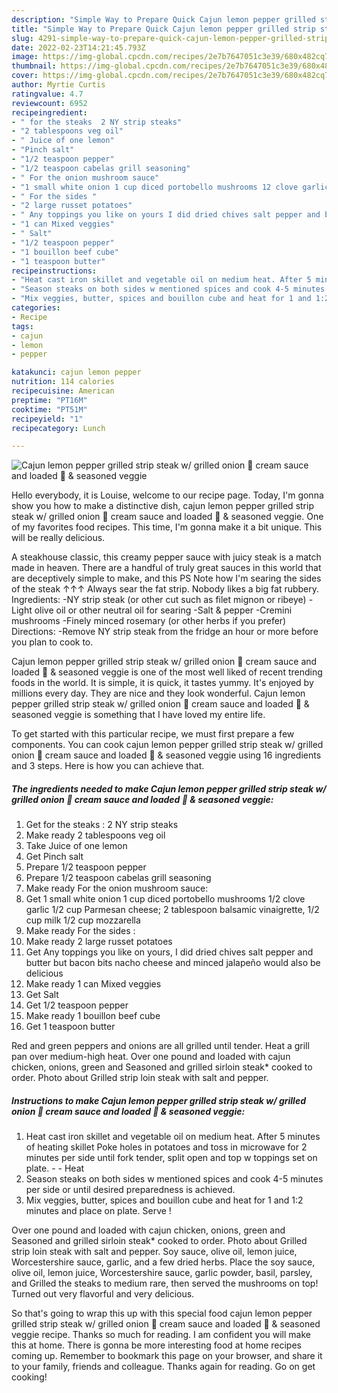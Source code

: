 ```yaml
---
description: "Simple Way to Prepare Quick Cajun lemon pepper grilled strip steak w/ grilled onion 🍄 cream sauce and loaded 🥔 &amp;amp; seasoned veggie"
title: "Simple Way to Prepare Quick Cajun lemon pepper grilled strip steak w/ grilled onion 🍄 cream sauce and loaded 🥔 &amp;amp; seasoned veggie"
slug: 4291-simple-way-to-prepare-quick-cajun-lemon-pepper-grilled-strip-steak-w-grilled-onion-cream-sauce-and-loaded-and-amp-seasoned-veggie
date: 2022-02-23T14:21:45.793Z
image: https://img-global.cpcdn.com/recipes/2e7b7647051c3e39/680x482cq70/cajun-lemon-pepper-grilled-strip-steak-w-grilled-onion-cream-sauce-and-loaded-seasoned-veggie-recipe-main-photo.jpg
thumbnail: https://img-global.cpcdn.com/recipes/2e7b7647051c3e39/680x482cq70/cajun-lemon-pepper-grilled-strip-steak-w-grilled-onion-cream-sauce-and-loaded-seasoned-veggie-recipe-main-photo.jpg
cover: https://img-global.cpcdn.com/recipes/2e7b7647051c3e39/680x482cq70/cajun-lemon-pepper-grilled-strip-steak-w-grilled-onion-cream-sauce-and-loaded-seasoned-veggie-recipe-main-photo.jpg
author: Myrtie Curtis
ratingvalue: 4.7
reviewcount: 6952
recipeingredient:
- " for the steaks  2 NY strip steaks"
- "2 tablespoons veg oil"
- " Juice of one lemon"
- "Pinch salt"
- "1/2 teaspoon pepper"
- "1/2 teaspoon cabelas grill seasoning"
- " For the onion mushroom sauce"
- "1 small white onion 1 cup diced portobello mushrooms 12 clove garlic 12 cup Parmesan cheese 2 tablespoon balsamic vinaigrette 12 cup milk 12 cup mozzarella"
- " For the sides "
- "2 large russet potatoes"
- " Any toppings you like on yours I did dried chives salt pepper and butter but bacon bits nacho cheese and minced jalapeo would also be delicious"
- "1 can Mixed veggies"
- " Salt"
- "1/2 teaspoon pepper"
- "1 bouillon beef cube"
- "1 teaspoon butter"
recipeinstructions:
- "Heat cast iron skillet and vegetable oil on medium heat. After 5 minutes of heating skillet Poke holes in potatoes and toss in microwave for 2 minutes per side until fork tender, split open and top w toppings set on plate.   Heat"
- "Season steaks on both sides w mentioned spices and cook 4-5 minutes per side or until desired preparedness is achieved."
- "Mix veggies, butter, spices and bouillon cube and heat for 1 and 1:2 minutes and place on plate. Serve !"
categories:
- Recipe
tags:
- cajun
- lemon
- pepper

katakunci: cajun lemon pepper 
nutrition: 114 calories
recipecuisine: American
preptime: "PT16M"
cooktime: "PT51M"
recipeyield: "1"
recipecategory: Lunch

---
```



![Cajun lemon pepper grilled strip steak w/ grilled onion 🍄 cream sauce and loaded 🥔 &amp; seasoned veggie](https://img-global.cpcdn.com/recipes/2e7b7647051c3e39/680x482cq70/cajun-lemon-pepper-grilled-strip-steak-w-grilled-onion-cream-sauce-and-loaded-seasoned-veggie-recipe-main-photo.jpg)

Hello everybody, it is Louise, welcome to our recipe page. Today, I'm gonna show you how to make a distinctive dish, cajun lemon pepper grilled strip steak w/ grilled onion 🍄 cream sauce and loaded 🥔 &amp; seasoned veggie. One of my favorites food recipes. This time, I'm gonna make it a bit unique. This will be really delicious.

A steakhouse classic, this creamy pepper sauce with juicy steak is a match made in heaven. There are a handful of truly great sauces in this world that are deceptively simple to make, and this PS Note how I&#39;m searing the sides of the steak ↑↑↑ Always sear the fat strip. Nobody likes a big fat rubbery. Ingredients: -NY strip steak (or other cut such as filet mignon or ribeye) -Light olive oil or other neutral oil for searing -Salt &amp; pepper -Cremini mushrooms -Finely minced rosemary (or other herbs if you prefer) Directions: -Remove NY strip steak from the fridge an hour or more before you plan to cook to.

Cajun lemon pepper grilled strip steak w/ grilled onion 🍄 cream sauce and loaded 🥔 &amp; seasoned veggie is one of the most well liked of recent trending foods in the world. It is simple, it is quick, it tastes yummy. It's enjoyed by millions every day. They are nice and they look wonderful. Cajun lemon pepper grilled strip steak w/ grilled onion 🍄 cream sauce and loaded 🥔 &amp; seasoned veggie is something that I have loved my entire life.


To get started with this particular recipe, we must first prepare a few components. You can cook cajun lemon pepper grilled strip steak w/ grilled onion 🍄 cream sauce and loaded 🥔 &amp; seasoned veggie using 16 ingredients and 3 steps. Here is how you can achieve that.

<!--inarticleads1-->

##### The ingredients needed to make Cajun lemon pepper grilled strip steak w/ grilled onion 🍄 cream sauce and loaded 🥔 &amp; seasoned veggie:

1. Get  for the steaks : 2 NY strip steaks
1. Make ready 2 tablespoons veg oil
1. Take  Juice of one lemon
1. Get Pinch salt
1. Prepare 1/2 teaspoon pepper
1. Prepare 1/2 teaspoon cabelas grill seasoning
1. Make ready  For the onion mushroom sauce:
1. Get 1 small white onion 1 cup diced portobello mushrooms 1/2 clove garlic 1/2 cup Parmesan cheese; 2 tablespoon balsamic vinaigrette, 1/2 cup milk 1/2 cup mozzarella
1. Make ready  For the sides :
1. Make ready 2 large russet potatoes
1. Get  Any toppings you like on yours, I did dried chives salt pepper and butter but bacon bits nacho cheese and minced jalapeño would also be delicious
1. Make ready 1 can Mixed veggies
1. Get  Salt
1. Get 1/2 teaspoon pepper
1. Make ready 1 bouillon beef cube
1. Get 1 teaspoon butter


Red and green peppers and onions are all grilled until tender. Heat a grill pan over medium-high heat. Over one pound and loaded with cajun chicken, onions, green and Seasoned and grilled sirloin steak* cooked to order. Photo about Grilled strip loin steak with salt and pepper. 

<!--inarticleads2-->

##### Instructions to make Cajun lemon pepper grilled strip steak w/ grilled onion 🍄 cream sauce and loaded 🥔 &amp; seasoned veggie:

1. Heat cast iron skillet and vegetable oil on medium heat. After 5 minutes of heating skillet Poke holes in potatoes and toss in microwave for 2 minutes per side until fork tender, split open and top w toppings set on plate.  -  - Heat
1. Season steaks on both sides w mentioned spices and cook 4-5 minutes per side or until desired preparedness is achieved.
1. Mix veggies, butter, spices and bouillon cube and heat for 1 and 1:2 minutes and place on plate. Serve !


Over one pound and loaded with cajun chicken, onions, green and Seasoned and grilled sirloin steak* cooked to order. Photo about Grilled strip loin steak with salt and pepper. Soy sauce, olive oil, lemon juice, Worcestershire sauce, garlic, and a few dried herbs. Place the soy sauce, olive oil, lemon juice, Worcestershire sauce, garlic powder, basil, parsley, and Grilled the steaks to medium rare, then served the mushrooms on top! Turned out very flavorful and very delicious. 

So that's going to wrap this up with this special food cajun lemon pepper grilled strip steak w/ grilled onion 🍄 cream sauce and loaded 🥔 &amp; seasoned veggie recipe. Thanks so much for reading. I am confident you will make this at home. There is gonna be more interesting food at home recipes coming up. Remember to bookmark this page on your browser, and share it to your family, friends and colleague. Thanks again for reading. Go on get cooking!
